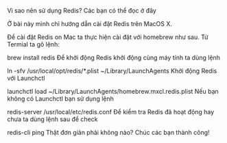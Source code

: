Vì sao nên sử dụng Redis? Các bạn  có thể đọc ở đây

Ở bài này mình chỉ hướng dẫn cài đặt Redis trên MacOS X.

Để cài đặt Redis on Mac ta thực hiện cài đặt với homebrew như sau. Từ Termial ta gõ lệnh:

 brew install redis
Để khởi động Redis khởi động cùng máy tính ta dùng lệnh

ln -sfv /usr/local/opt/redis/*.plist ~/Library/LaunchAgents
Khởi động Redis với Launchctl

launchctl load ~/Library/LaunchAgents/homebrew.mxcl.redis.plist
Nếu bạn không có Launchctl bạn sử dụng lệnh

redis-server /usr/local/etc/redis.conf
Để kiểm tra Redis đã hoạt động hay chưa ta dùng lệnh sau để check

redis-cli ping
Thật đơn giản phải không nào? Chúc các bạn thành công!
